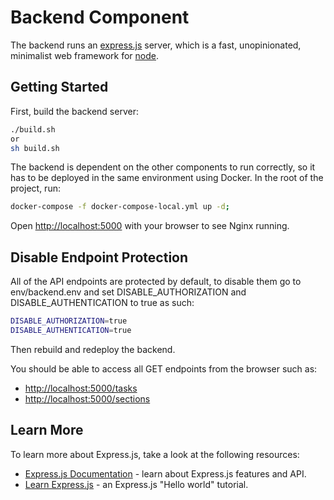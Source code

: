 # Backend Component

The backend runs an [express.js](https://expressjs.com/) server, which is a fast, unopinionated, minimalist web framework for [node](https://nodejs.org/en/).

## Getting Started

First, build the backend server:

```bash
./build.sh
or
sh build.sh
```

The backend is dependent on the other components to run correctly, so it has to be deployed in the same environment using Docker. In the root of the project, run:

```bash
docker-compose -f docker-compose-local.yml up -d;
```

Open [http://localhost:5000](http://localhost:5000) with your browser to see Nginx running.

## Disable Endpoint Protection

All of the API endpoints are protected by default, to disable them go to env/backend.env and set DISABLE_AUTHORIZATION and DISABLE_AUTHENTICATION to true as such:

```bash
DISABLE_AUTHORIZATION=true
DISABLE_AUTHENTICATION=true
```

Then rebuild and redeploy the backend.

You should be able to access all GET endpoints from the browser such as:

- [http://localhost:5000/tasks](http://localhost:5000/tasks)
- [http://localhost:5000/sections](http://localhost:5000/sections)

## Learn More

To learn more about Express.js, take a look at the following resources:

- [Express.js Documentation](https://expressjs.com/en/4x/api.html) - learn about Express.js features and API.
- [Learn Express.js](https://expressjs.com/en/starter/hello-world.html) - an Express.js "Hello world" tutorial.
